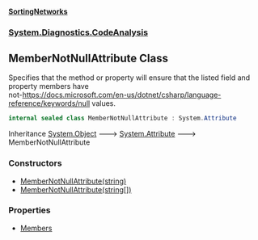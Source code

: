#### [SortingNetworks](./index.md 'index')
### [System.Diagnostics.CodeAnalysis](./System-Diagnostics-CodeAnalysis.md 'System.Diagnostics.CodeAnalysis')
## MemberNotNullAttribute Class
Specifies that the method or property will ensure that the listed field and property members have  
not-https://docs.microsoft.com/en-us/dotnet/csharp/language-reference/keywords/null values.  
```csharp
internal sealed class MemberNotNullAttribute : System.Attribute
```
Inheritance [System.Object](https://docs.microsoft.com/en-us/dotnet/api/System.Object 'System.Object') &#129106; [System.Attribute](https://docs.microsoft.com/en-us/dotnet/api/System.Attribute 'System.Attribute') &#129106; MemberNotNullAttribute  
### Constructors
- [MemberNotNullAttribute(string)](./System-Diagnostics-CodeAnalysis-MemberNotNullAttribute-MemberNotNullAttribute(string).md 'System.Diagnostics.CodeAnalysis.MemberNotNullAttribute.MemberNotNullAttribute(string)')
- [MemberNotNullAttribute(string[])](./System-Diagnostics-CodeAnalysis-MemberNotNullAttribute-MemberNotNullAttribute(string--).md 'System.Diagnostics.CodeAnalysis.MemberNotNullAttribute.MemberNotNullAttribute(string[])')
### Properties
- [Members](./System-Diagnostics-CodeAnalysis-MemberNotNullAttribute-Members.md 'System.Diagnostics.CodeAnalysis.MemberNotNullAttribute.Members')

